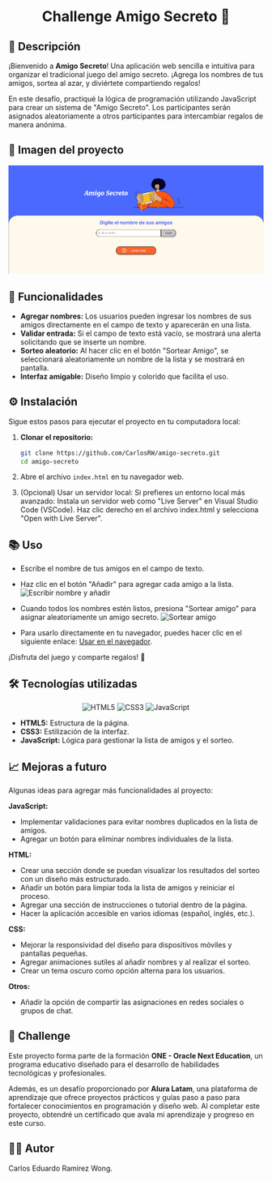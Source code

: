 <h1 align="center"> Challenge Amigo Secreto 🎁 </h1>

## 📄 Descripción
¡Bienvenido a **Amigo Secreto**!
Una aplicación web sencilla e intuitiva para organizar el tradicional juego del amigo secreto. ¡Agrega los nombres de tus amigos, sortea al azar, y diviértete compartiendo regalos!

En este desafío, practiqué la lógica de programación utilizando JavaScript para crear un sistema de "Amigo Secreto". Los participantes serán asignados aleatoriamente a otros participantes para intercambiar regalos de manera anónima.

## 📸 Imagen del proyecto
![Vista previa del proyecto](https://github.com/CarlosRW/Amigo-Secreto/blob/main/assets/imagen%20proyecto%20amigo-secreto.png?raw=true)

## 🚀 Funcionalidades
- **Agregar nombres:** Los usuarios pueden ingresar los nombres de sus amigos directamente en el campo de texto y aparecerán en una lista.
- **Validar entrada:** Si el campo de texto está vacío, se mostrará una alerta solicitando que se inserte un nombre.
- **Sorteo aleatorio:** Al hacer clic en el botón "Sortear Amigo", se seleccionará aleatoriamente un nombre de la lista y se mostrará en pantalla.
- **Interfaz amigable:** Diseño limpio y colorido que facilita el uso.

## ⚙️ Instalación
Sigue estos pasos para ejecutar el proyecto en tu computadora local:
1. **Clonar el repositorio:**
   ```bash
   git clone https://github.com/CarlosRW/amigo-secreto.git
   cd amigo-secreto
   
2. Abre el archivo `index.html` en tu navegador web.

3. (Opcional) Usar un servidor local: Si prefieres un entorno local más avanzado:
Instala un servidor web como "Live Server" en Visual Studio Code (VSCode).
Haz clic derecho en el archivo index.html y selecciona "Open with Live Server".

## 📚 Uso
- Escribe el nombre de tus amigos en el campo de texto.
- Haz clic en el botón "Añadir" para agregar cada amigo a la lista.
![Escribir nombre y añadir](assets/agregarnombreamigosecreto.gif)

- Cuando todos los nombres estén listos, presiona "Sortear amigo" para asignar aleatoriamente un amigo secreto.
![Sortear amigo](assets/sortearamigosecreto.gif)

- Para usarlo directamente en tu navegador, puedes hacer clic en el siguiente enlace: [Usar en el navegador](https://carlosrw.github.io/Amigo-Secreto/).

¡Disfruta del juego y comparte regalos! 🎉

## 🛠️ Tecnologías utilizadas

<p align="center">
  <img src="https://img.icons8.com/?size=100&id=20909&format=png&color=000000" alt="HTML5" width="80"/>
  <img src="https://img.icons8.com/?size=100&id=21278&format=png&color=000000" alt="CSS3" width="80"/>
  <img src="https://img.icons8.com/?size=100&id=108784&format=png&color=000000" alt="JavaScript" width="80"/>
</p>

- **HTML5:** Estructura de la página.
- **CSS3:** Estilización de la interfaz.
- **JavaScript:** Lógica para gestionar la lista de amigos y el sorteo.

## 📈 Mejoras a futuro
Algunas ideas para agregar más funcionalidades al proyecto:

**JavaScript:**
- Implementar validaciones para evitar nombres duplicados en la lista de amigos.
- Agregar un botón para eliminar nombres individuales de la lista.

**HTML:**
- Crear una sección donde se puedan visualizar los resultados del sorteo con un diseño más estructurado.
- Añadir un botón para limpiar toda la lista de amigos y reiniciar el proceso.
- Agregar una sección de instrucciones o tutorial dentro de la página.
- Hacer la aplicación accesible en varios idiomas (español, inglés, etc.).

**CSS:**
- Mejorar la responsividad del diseño para dispositivos móviles y pantallas pequeñas.
- Agregar animaciones sutiles al añadir nombres y al realizar el sorteo.
- Crear un tema oscuro como opción alterna para los usuarios.

**Otros:**
- Añadir la opción de compartir las asignaciones en redes sociales o grupos de chat.

## 🎯 Challenge
Este proyecto forma parte de la formación **ONE - Oracle Next Education**, un programa educativo diseñado para el desarrollo de habilidades tecnológicas y profesionales.

Además, es un desafío proporcionado por **Alura Latam**, una plataforma de aprendizaje que ofrece proyectos prácticos y guías paso a paso para fortalecer conocimientos en programación y diseño web. Al completar este proyecto, obtendré un certificado que avala mi aprendizaje y progreso en este curso.

## 👩‍💻 Autor
Carlos Eduardo Ramírez Wong.
